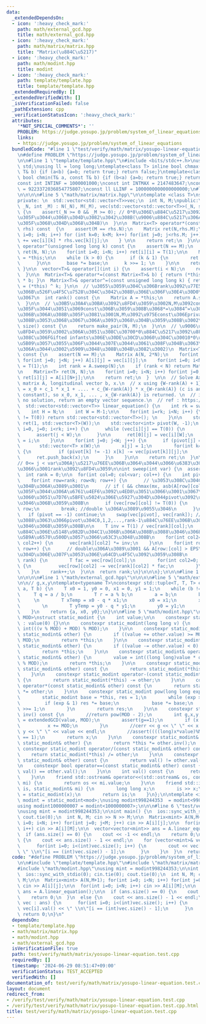 ```yaml
---
data:
  _extendedDependsOn:
  - icon: ':heavy_check_mark:'
    path: math/external_gcd.hpp
    title: math/external_gcd.hpp
  - icon: ':heavy_check_mark:'
    path: math/matrix/matrix.hpp
    title: "Matrix(\u884C\u5217)"
  - icon: ':heavy_check_mark:'
    path: math/modint.hpp
    title: modint
  - icon: ':heavy_check_mark:'
    path: template/template.hpp
    title: template/template.hpp
  _extendedRequiredBy: []
  _extendedVerifiedWith: []
  _isVerificationFailed: false
  _pathExtension: cpp
  _verificationStatusIcon: ':heavy_check_mark:'
  attributes:
    '*NOT_SPECIAL_COMMENTS*': ''
    PROBLEM: https://judge.yosupo.jp/problem/system_of_linear_equations
    links:
    - https://judge.yosupo.jp/problem/system_of_linear_equations
  bundledCode: "#line 1 \"test/verify/math/matrix/yosupo-linear-equation.test.cpp\"\
    \n#define PROBLEM \"https://judge.yosupo.jp/problem/system_of_linear_equations\"\
    \n\n#line 1 \"template/template.hpp\"\n#include <bits/stdc++.h>\nusing namespace\
    \ std;\nusing ll = long long;\ntemplate<class T> inline bool chmax(T& a, const\
    \ T& b) {if (a<b) {a=b; return true;} return false;}\ntemplate<class T> inline\
    \ bool chmin(T& a, const T& b) {if (b<a) {a=b; return true;} return false;}\n\
    const int INTINF = 1000001000;\nconst int INTMAX = 2147483647;\nconst ll LLMAX\
    \ = 9223372036854775807;\nconst ll LLINF = 1000000000000000000;\n#line 1 \"math/matrix/matrix.hpp\"\
    \n\n\n\n#line 5 \"math/matrix/matrix.hpp\"\n\ntemplate <class T>\nstruct Matrix{\n\
    private: \n  std::vector<std::vector<T>>vec;\n  int N, M;\npublic:\n\n  Matrix(int\
    \ _N, int _M) : N(_N), M(_M), vec(std::vector<std::vector<T>>(_N, std::vector<T>(_M)))\
    \ {\n    assert(_N >= 0 && _M >= 0); // 0*0\u306E\u884C\u5217\u3092\u8FD4\u3057\
    \u305F\u3044\u3068\u304D\u3082\u3042\u308B(\u9006\u884C\u5217\u306A\u304B\u3063\
    \u305F\u3068\u304D\u3068\u304B)\n  }\n\n  Matrix<T> operator*(const Matrix<T>&\
    \ rhs) const  {\n    assert(M == rhs.N);\n    Matrix ret(N,rhs.M);\n    for (int\
    \ i=0; i<N; i++) for (int k=0; k<M; k++) for(int j=0; j<rhs.M; j++) {\n      ret.vec[i][j]\
    \ += vec[i][k] * rhs.vec[k][j];\n    } \n\n    return ret;\n  }\n\n  Matrix<T>\
    \ operator^(unsigned long long k) const {\n    assert(N == M);\n    Matrix<T>\
    \ ret(N, N);\n    for(int i=0; i<N; i++) ret[i][i] = T(1);\n\n    Matrix<T> base\
    \ = *this;\n\n    while (k > 0) {\n      if (k & 1) {\n        ret *= base;\n\
    \      }\n\n      base *= base;\n      k >>= 1; \n    }\n\n    return ret;\n \
    \ }\n\n  vector<T>& operator[](int i) {\n    assert(i < N);\n    return vec[i];\n\
    \  }\n\n  Matrix<T>& operator*=(const Matrix<T>& b) { return (*this) = (*this)\
    \ * b; }\n  Matrix<T>& operator^=(const unsigned long long k) { return (*this)\
    \ = (*this) ^ k; }\n\n  // \u3055\u3059\u304C\u306Brank\u3092\u77E5\u308B\u306E\
    \u306B\u526F\u4F5C\u7528\u304C\u3042\u308B\u306E\u306F\u30E4\u30D0\u3044\u306E\
    \u3067\n  int rank() const {\n    Matrix A = *this;\n    return A.sweep(M);\n\
    \  }\n\n  // \u30B5\u30A4\u30BA\u3092\u8FD4\u3059\u3002N,M\u3092const\u306B\u3057\
    \u305F\u3044\u3051\u3069const\u306B\u3059\u308B\u3068*=\u3084^=\u304C\u9762\u5012\
    \u306B\u306A\u308B\u305F\u3081\u3001N,M\u3092\u975Econst\u306Eprivate\u306B\u3059\
    \u308B\u3053\u3068\u3067\u306A\u3093\u3068\u304B\u3059\u308B\u3002\n  pair<int,int>\
    \ size() const {\n    return make_pair(N, M);\n  }\n\n  // \u9006\u884C\u5217\u3092\
    \u8FD4\u3059\u3002\u306A\u3051\u308C\u30700*0\u884C\u5217\u3092\u8FD4\u3059(\u3053\
    \u308C\u306FGifted infants\u306E\u30DE\u30CD\u3060\u304C\u30010*0\u3092\u8FD4\u3059\
    \u5B09\u3057\u3055\u306F\u3044\u307E\u3044\u3061\u308F\u304B\u3063\u3066\u3044\
    \u306A\u3044\u3002\u5909\u3048\u308B\u304B\u3082\u3002)\n  Matrix<T> inverse()\
    \ const {\n    assert(N == M);\n    Matrix A(N, 2*N);\n    for(int i=0; i<N; i++)\
    \ for(int j=0; j<N; j++) A[i][j] = vec[i][j];\n    for(int i=0; i<N; i++) A[i][N+i]\
    \ = T(1);\n    int rank = A.sweep(N);\n    if (rank < N) return Matrix(0,0);\n\
    \n    Matrix<T> ret(N, N);\n    for(int i=0; i<N; i++) for(int j=0; j<N; j++)\
    \ ret[i][j] = A[i][N+j];\n\n    return ret;\n  }  \n\n  // Solve Ax = b for H*W\
    \ matrix A, longitudinal vector b, x.\n  // x using {W-rank(A) + 1} vectors, x\
    \ = x_0 + c_1 * x_1 + .... + c_{W-rank(A)} * x_{W-rank(A)} (c is an arbitrary\
    \ constant), so x_0, x_1, ... , x_{W-rank(A)} is returned. \n  // if there is\
    \ no solution, return an empty vector sequence.\n  // ref : https://nyaannyaan.github.io/library/matrix/linear-equation.hpp\n\
    \  std::vector<std::vector<T>> linear_equation() {\n    int rk = sweep(M-1);\n\
    \    int H = N;\n    int W = M-1;\n\n    for(int i=rk; i<N; i++) {\n      if (vec[i][W]\
    \ != T(0)) return std::vector<std::vector<T>>(); \n    }\n\n    std::vector<std::vector<T>>\
    \ ret(1, std::vector<T>(W));\n    std::vector<int> pivot(W, -1);\n    for (int\
    \ i=0, j=0; i<rk; i++) {\n      while (vec[i][j] == T(0)) {\n        j++;\n  \
    \      assert(j < W);\n      }\n\n      ret[0][j] = vec[i][W];\n      pivot[j]\
    \ = i;\n    }\n\n    for(int j=0; j<W; j++) {\n      if (pivot[j] == -1) {\n \
    \       std::vector<T> x(W);\n        x[j] = 1;\n        for(int k=0; k<j; k++)\
    \ {\n          if (pivot[k] != -1) x[k] -= vec[pivot[k]][j];\n        }\n\n  \
    \      ret.push_back(x);\n      }\n    }\n\n    return ret;\n  }\n\nprivate:\n\
    // 0<= j < var\u306Aj\u5217\u76EE\u306B\u3064\u3044\u3066\u6383\u304D\u51FA\u3057\
    \u3066\u3001rank\u3092\u8FD4\u3059\n\nint sweep(int var) {\n  assert(var <= M);\n\
    \  int rank = 0;\n\n  for(int col=0; col<var; col++) {\n    int pivot = -1;\n\
    \    for(int row=rank; row<N; row++) {\n      // \u3053\u308C\u304Cdouble\u3068\
    \u304B\u306A\u3089\u3001\n      // if ( && chmax(mx, asb(A[row][col])) ) \u307F\
    \u305F\u3044\u306A\u6761\u4EF6\u3092\u4ED8\u3051\u3066\u3001\u3067\u304D\u308B\
    \u3060\u3051\u7D76\u5BFE\u5024\u306E\u5927\u304D\u3044pivot\u3092\u9078\u3076\u3088\
    \u3046\u306B\u3059\u308B\n      if (vec[row][col] != T(0)) {\n        pivot =\
    \ row;\n        break; //double \u306A\u3089\u9055\u3046\n      }\n    }\n\n \
    \   if (pivot == -1) continue;\n    swap(vec[pivot], vec[rank]); // \u884Cswap\u306B\
    \u3088\u3063\u3066pivot\u304C0,1,2,...,rank-1\u884C\u76EE\u306B\u3042\u308B\u3088\
    \u3046\u306B\u3059\u308B\n\n    T inv = T(1) / vec[rank][col];\n    // pivot\u306E\
    \u884C\u306E\u5148\u982D\u304C1\u306B\u306A\u308B\u3088\u3046\u306B\u884C\u3092\
    \u5B9A\u6570\u500D\u3057\u3066\u63C3\u3048\u308B\n    for(int col2=0; col2<M;\
    \ col2++) {\n      vec[rank][col2] *= inv;\n    }\n\n    for(int row=0; row<N;\
    \ row++) {\n      // double\u306A\u3089\u3001 && A[row:[col] > EPS\u306E\u3068\
    \u304D\u306E\u307F\u3053\u306E\u64CD\u4F5C\u3092\u3059\u308B\n      if (row !=\
    \ rank) {\n        T fac = vec[row][col];\n        for(int col2=0; col2<M; col2++)\
    \ {\n          vec[row][col2] -= vec[rank][col2] * fac;\n        }\n      }\n\
    \    }\n    rank++;\n  }\n\n  return rank;\n}\n\n\n};\n\n\n#line 1 \"math/modint.hpp\"\
    \n\n\n\n#line 1 \"math/external_gcd.hpp\"\n\n\n\n#line 5 \"math/external_gcd.hpp\"\
    \n\n// g,x,y\ntemplate<typename T>\nconstexpr std::tuple<T, T, T> extendedGCD(T\
    \ a, T b) {\n    T x0 = 1, y0 = 0, x1 = 0, y1 = 1;\n    while (b != 0) {\n   \
    \     T q = a / b;\n        T r = a % b;\n        a = b;\n        b = r;\n   \
    \     \n        T xTemp = x0 - q * x1;\n        x0 = x1;\n        x1 = xTemp;\n\
    \        \n        T yTemp = y0 - q * y1;\n        y0 = y1;\n        y1 = yTemp;\n\
    \    }\n    return {a, x0, y0};\n}\n\n#line 5 \"math/modint.hpp\"\n\ntemplate<int\
    \ MOD>\nstruct static_modint {\n    int value;\n\n    constexpr static_modint()\
    \ : value(0) {}\n\n    constexpr static_modint(long long v) {\n        value =\
    \ int(((v % MOD) + MOD) % MOD);\n    }\n\n    constexpr static_modint& operator+=(const\
    \ static_modint& other) {\n        if ((value += other.value) >= MOD) value -=\
    \ MOD;\n        return *this;\n    }\n\n    constexpr static_modint& operator-=(const\
    \ static_modint& other) {\n        if ((value -= other.value) < 0) value += MOD;\n\
    \        return *this;\n    }\n\n    constexpr static_modint& operator*=(const\
    \ static_modint& other) {\n        value = int((long long)value * other.value\
    \ % MOD);\n        return *this;\n    }\n\n    constexpr static_modint operator+(const\
    \ static_modint& other) const {\n        return static_modint(*this) += other;\n\
    \    }\n\n    constexpr static_modint operator-(const static_modint& other) const\
    \ {\n        return static_modint(*this) -= other;\n    }\n\n    constexpr static_modint\
    \ operator*(const static_modint& other) const {\n        return static_modint(*this)\
    \ *= other;\n    }\n\n    constexpr static_modint pow(long long exp) const {\n\
    \        static_modint base = *this, res = 1;\n        while (exp > 0) {\n   \
    \         if (exp & 1) res *= base;\n            base *= base;\n            exp\
    \ >>= 1;\n        }\n        return res;\n    }\n\n    constexpr static_modint\
    \ inv() const {\n        //return pow(MOD - 2);\n        int g,x,y;\n        tie(g,x,y)\
    \ = extendedGCD(value, MOD);\n        assert(g==1);\n        if (x < 0) {\n  \
    \          x += MOD;\n        }\n        //cerr << g << \" \" << x << \" \" <<\
    \ y << \" \" << value << endl;\n        //assert((((long)x*value)%MOD + MOD)%MOD\
    \ == 1);\n        return x;\n    }\n\n    constexpr static_modint& operator/=(const\
    \ static_modint& other) {\n        return *this *= other.inv();\n    }\n\n   \
    \ constexpr static_modint operator/(const static_modint& other) const {\n    \
    \    return static_modint(*this) /= other;\n    }\n\n    constexpr bool operator!=(const\
    \ static_modint& other) const {\n        return val() != other.val();\n    }\n\
    \n    constexpr bool operator==(const static_modint& other) const {\n        return\
    \ val() == other.val();\n    }\n\n    int val() const {\n      return this->value;\n\
    \    }\n\n    friend std::ostream& operator<<(std::ostream& os, const static_modint&\
    \ mi) {\n        return os << mi.value;\n    }\n\n    friend std::istream& operator>>(std::istream&\
    \ is, static_modint& mi) {\n        long long x;\n        is >> x;\n        mi\
    \ = static_modint(x);\n        return is;\n    }\n};\n\ntemplate <int mod>\nusing\
    \ modint = static_modint<mod>;\nusing modint998244353  = modint<998244353>;\n\
    using modint1000000007 = modint<1000000007>;\n\n\n#line 6 \"test/verify/math/matrix/yosupo-linear-equation.test.cpp\"\
    \nusing mint = modint998244353;\n\nint main() {\n  ios::sync_with_stdio(0); cin.tie(0);\
    \ cout.tie(0);\n  int N, M; cin >> N >> M;\n\n  Matrix<mint> A(N,M+1); for(int\
    \ i=0; i<N; i++) for(int j=0; j<M; j++) cin >> A[i][j];\n\n  for(int i=0; i<N;\
    \ i++) cin >> A[i][M];\n\n  vector<vector<mint>> ans = A.linear_equation();\n\n\
    \  if (ans.size() == 0) {\n    cout << -1 << endl;\n    return 0;\n  }\n  else\
    \ {\n    cout << ans.size() - 1 << endl;\n    for (vector<mint>& vec : ans) {\n\
    \      for(int i=0; i<(int)vec.size(); i++) {\n        cout << vec[i].val() <<\
    \ \" \\n\"[i == (int)vec.size() - 1];\n      }\n    }\n  }\n  return 0;\n}\n"
  code: "#define PROBLEM \"https://judge.yosupo.jp/problem/system_of_linear_equations\"\
    \n\n#include \"template/template.hpp\"\n#include \"math/matrix/matrix.hpp\"\n\
    #include \"math/modint.hpp\"\nusing mint = modint998244353;\n\nint main() {\n\
    \  ios::sync_with_stdio(0); cin.tie(0); cout.tie(0);\n  int N, M; cin >> N >>\
    \ M;\n\n  Matrix<mint> A(N,M+1); for(int i=0; i<N; i++) for(int j=0; j<M; j++)\
    \ cin >> A[i][j];\n\n  for(int i=0; i<N; i++) cin >> A[i][M];\n\n  vector<vector<mint>>\
    \ ans = A.linear_equation();\n\n  if (ans.size() == 0) {\n    cout << -1 << endl;\n\
    \    return 0;\n  }\n  else {\n    cout << ans.size() - 1 << endl;\n    for (vector<mint>&\
    \ vec : ans) {\n      for(int i=0; i<(int)vec.size(); i++) {\n        cout <<\
    \ vec[i].val() << \" \\n\"[i == (int)vec.size() - 1];\n      }\n    }\n  }\n \
    \ return 0;\n}\n"
  dependsOn:
  - template/template.hpp
  - math/matrix/matrix.hpp
  - math/modint.hpp
  - math/external_gcd.hpp
  isVerificationFile: true
  path: test/verify/math/matrix/yosupo-linear-equation.test.cpp
  requiredBy: []
  timestamp: '2024-06-29 08:51:47+09:00'
  verificationStatus: TEST_ACCEPTED
  verifiedWith: []
documentation_of: test/verify/math/matrix/yosupo-linear-equation.test.cpp
layout: document
redirect_from:
- /verify/test/verify/math/matrix/yosupo-linear-equation.test.cpp
- /verify/test/verify/math/matrix/yosupo-linear-equation.test.cpp.html
title: test/verify/math/matrix/yosupo-linear-equation.test.cpp
---
```

